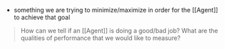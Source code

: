 - something we are trying to minimize/maximize in order for the [[Agent]] to achieve that goal

> How can we tell if an [[Agent]] is doing a good/bad job?
> What are the qualities of performance that we would like to measure?